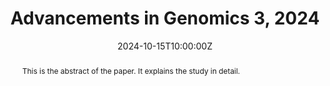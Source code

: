 ---
title: "Advancements in Genomics 3, 2024"
date: 2024-10-15T10:00:00Z
authors: ["Dr. A", "Prof. B"]
pdf: "/files/genomics2024.pdf"
abstract: "This is the abstract of the paper. It explains the study in detail."
---